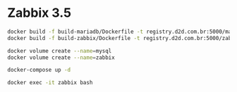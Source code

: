# Zabbix 3.5


```bash
docker build -f build-mariadb/Dockerfile -t registry.d2d.com.br:5000/mariadb:1.0.0 .
docker build -f build-zabbix/Dockerfile -t registry.d2d.com.br:5000/zabbix:1.0.0 .
```

```bash
docker volume create --name=mysql
docker volume create --name=zabbix
```
```bash
docker-compose up -d
```

```bash
docker exec -it zabbix bash
```
